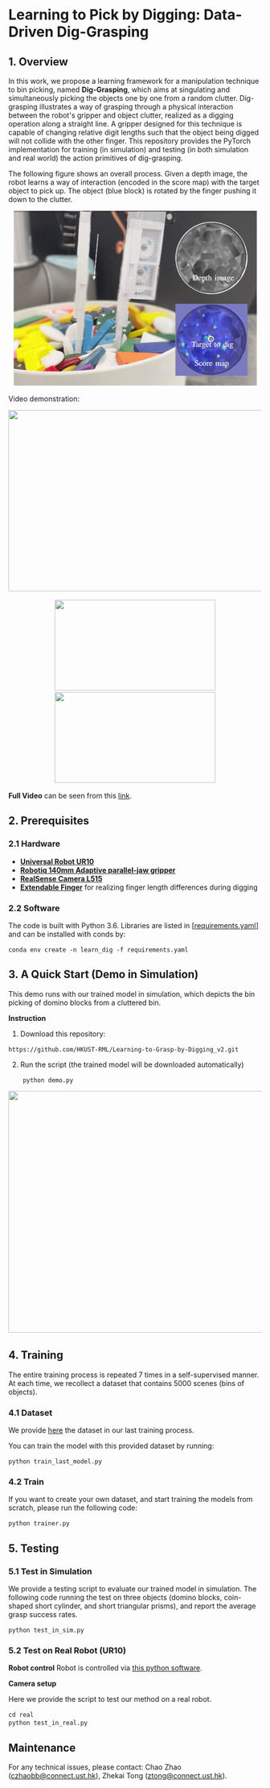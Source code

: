 
# Learning to Pick by Digging: Data-Driven Dig-Grasping

## 1. Overview
In this work, we propose a learning framework for a manipulation technique to bin picking, named **Dig-Grasping**, which aims at singulating and simultaneously picking the objects one by one from a random clutter. Dig-grasping illustrates a way of grasping through a physical interaction between the robot's gripper and object clutter, realized as a digging operation along a straight line. A gripper designed for this technique is capable of changing relative digit lengths such that the object being digged will not collide with the other finger. This repository provides the PyTorch implementation for training (in simulation) and testing (in both simulation and real world) the action primitives of dig-grasping. 

The following figure shows an overall process. Given a depth image, the robot learns a way of interaction (encoded in  the  score  map)  with  the  target  object  to  pick  up. The object (blue  block)  is rotated by the finger pushing it down to the clutter.
<p align = "center">
<img src="files/fg1.jpg" width="485" height="348"> 
</p>

Video demonstration:
<p align = "center">
<img src="files/hg.gif" width="640" height="360"> 
</p>
<p align = "center">
<img src="files/tube.gif" width="320" height="180"> 
<img src="files/key.gif" width="320" height="180"> 
</p>

**Full Video** can be seen from this [link](https://youtu.be/3zgnn5pVX9c).


## 2. Prerequisites
### 2.1 Hardware
- [**Universal Robot UR10**](https://www.universal-robots.com/products/ur10-robot/)
- [**Robotiq 140mm Adaptive parallel-jaw gripper**](https://robotiq.com/products/2f85-140-adaptive-robot-gripper)
- [**RealSense Camera L515**](https://www.intelrealsense.com/lidar-camera-l515/)
- [**Extendable Finger**](https://github.com/HKUST-RML/extendable_finger) for realizing finger length differences during digging

### 2.2 Software
The code is built with Python 3.6. Libraries are listed in [[requirements.yaml](https://github.com/HKUST-RML/Learning-to-Grasp-by-Digging_v2/blob/main/requirements.yaml "requirements.yaml")] and can be installed with conds by:

    conda env create -n learn_dig -f requirements.yaml
    
## 3. A Quick Start (Demo in Simulation)
This demo runs with our trained model in simulation, which depicts the bin picking of domino blocks from a cluttered bin.

**Instruction**
1. Download this repository:
```
https://github.com/HKUST-RML/Learning-to-Grasp-by-Digging_v2.git
```
2. Run the script (the trained model will be downloaded automatically)
```
    python demo.py
```

<p align = "center">
<img src="files/sim_demo.gif" width="640" height="480"> 
</p>
    
## 4. Training
The entire training process is repeated 7 times in a self-supervised manner. At each time, we recollect a dataset that contains 5000 scenes (bins of objects).

### 4.1 Dataset
We provide [here](https://hkustconnect-my.sharepoint.com/:u:/g/personal/czhaobb_connect_ust_hk/EXnUmbbMxzFOhFbPu0U12f8BZcG52E8plFfe4K3j_b_lSQ?e=mbeOMj) the dataset in our last training process. 

You can train the model with this provided dataset by running:
```
python train_last_model.py
```

### 4.2 Train
If you want to create your own dataset, and start training the models from scratch, please run the following code:
```
python trainer.py 
```

## 5. Testing
### 5.1 Test in Simulation
We provide a testing script to evaluate our trained model in simulation. The following code running the test on three objects (domino blocks, coin-shaped short cylinder, and short triangular prisms), and report the average grasp success rates.
```
python test_in_sim.py
```

### 5.2 Test on Real Robot (UR10)
**Robot control**
Robot is controlled via [this python software](https://github.com/SintefManufacturing/python-urx).

**Camera setup**


Here we provide the script to test our method on a real robot.
```
cd real
python test_in_real.py
```

## Maintenance 
For any technical issues, please contact: Chao Zhao (czhaobb@connect.ust.hk), Zhekai Tong (ztong@connect.ust.hk).
